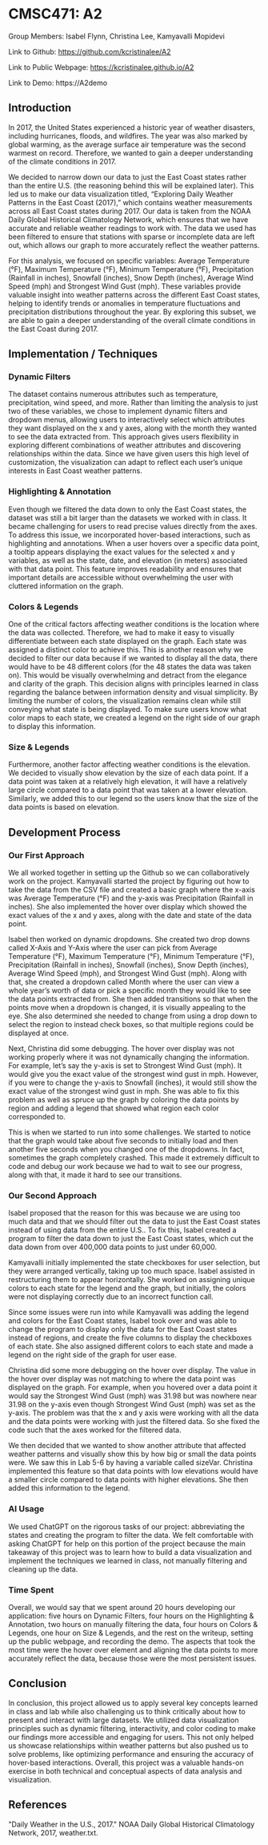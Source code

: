 


# CMSC471: A2
Group Members: Isabel Flynn, Christina Lee, Kamyavalli Mopidevi

Link to Github: https://github.com/kcristinalee/A2

Link to Public Webpage: https://kcristinalee.github.io/A2

Link to Demo: https://A2demo






## Introduction

In 2017, the United States experienced a historic year of weather disasters, including hurricanes, floods, and wildfires. The year was also marked by global warming, as the average surface air temperature was the second warmest on record. Therefore, we wanted to gain a deeper understanding of the climate conditions in 2017.

We decided to narrow down our data to just the East Coast states rather than the entire U.S. (the reasoning behind this will be explained later). This led us to make our data visualization titled, “Exploring Daily Weather Patterns in the East Coast (2017),” which contains weather measurements across all East Coast states during 2017. Our data is taken from the NOAA Daily Global Historical Climatology Network, which ensures that we have accurate and reliable weather readings to work with. The data we used has been filtered to ensure that stations with sparse or incomplete data are left out, which allows our graph to more accurately reflect the weather patterns.

For this analysis, we focused on specific variables: Average Temperature (°F), Maximum Temperature (°F), Minimum Temperature (°F), Precipitation (Rainfall in inches), Snowfall (inches), Snow Depth (inches), Average Wind Speed (mph) and Strongest Wind Gust (mph). These variables provide valuable insight into weather patterns across the different East Coast states, helping to identify trends or anomalies in temperature fluctuations and precipitation distributions throughout the year. By exploring this subset, we are able to gain a deeper understanding of the overall climate conditions in the East Coast during 2017.

## Implementation / Techniques 


### Dynamic Filters 
The dataset contains numerous attributes such as temperature, precipitation, wind speed, and more. Rather than limiting the analysis to just two of these variables, we chose to implement dynamic filters and dropdown menus, allowing users to interactively select which attributes they want displayed on the x and y axes, along with the month they wanted to see the data extracted from. This approach gives users flexibility in exploring different combinations of weather attributes and discovering relationships within the data. Since we have given users this high level of customization, the visualization can adapt to reflect each user’s unique interests in East Coast weather patterns.


### Highlighting & Annotation
Even though we filtered the data down to only the East Coast states, the dataset was still a bit larger than the datasets we worked with in class. It became challenging for users to read precise values directly from the axes. To address this issue, we incorporated hover-based interactions, such as highlighting and annotations. When a user hovers over a specific data point, a tooltip appears displaying the exact values for the selected x and y variables, as well as the state, date, and elevation (in meters) associated with that data point. This feature improves readability and ensures that important details are accessible without overwhelming the user with cluttered information on the graph.


### Colors & Legends
One of the critical factors affecting weather conditions is the location where the data was collected. Therefore, we had to make it easy to visually differentiate between each state displayed on the graph. Each state was assigned a distinct color to achieve this. This is another reason why we decided to filter our data because if we wanted to display all the data, there would have to be 48 different colors (for the 48 states the data was taken on). This would be visually overwhelming and detract from the elegance and clarity of the graph. This decision aligns with principles learned in class regarding the balance between information density and visual simplicity. By limiting the number of colors, the visualization remains clean while still conveying what state is being displayed. To make sure users know what color maps to each state, we created a legend on the right side of our graph to display this information.


### Size & Legends
Furthermore, another factor affecting weather conditions is the elevation. We decided to visually show elevation by the size of each data point. If a data point was taken at a relatively high elevation, it will have a relatively large circle compared to a data point that was taken at a lower elevation. Similarly, we added this to our legend so the users know that the size of the data points is based on elevation.
 
## Development Process

### Our First Approach
We all worked together in setting up the Github so we can collaboratively work on the project. Kamyavalli started the project by figuring out how to take the data from the CSV file and created a basic graph where the x-axis was Average Temperature (°F) and the y-axis was Precipitation (Rainfall in inches). She also implemented the hover over display which showed the exact values of the x and y axes, along with the date and state of the data point. 

Isabel then worked on dynamic dropdowns. She created two drop downs called X-Axis and Y-Axis where the user can pick from Average Temperature (°F), Maximum Temperature (°F), Minimum Temperature (°F), Precipitation (Rainfall in inches), Snowfall (inches), Snow Depth (inches), Average Wind Speed (mph), and Strongest Wind Gust (mph). Along with that, she created a dropdown called Month where the user can view a whole year’s worth of data or pick a specific month they would like to see the data points extracted from. She then added transitions so that when the points move when a dropdown is changed, it is visually appealing to the eye. She also determined she needed to change from using a drop down to select the region to instead check boxes, so that multiple regions could be displayed at once.

Next, Christina did some debugging. The hover over display was not working properly where it was not dynamically changing the information. For example, let’s say the y-axis is set to Strongest Wind Gust (mph). It would give you the exact value of the strongest wind gust in mph. However, if you were to change the y-axis to Snowfall (inches), it would still show the exact value of the strongest wind gust in mph. She was able to fix this problem as well as spruce up the graph by coloring the data points by region and adding a legend that showed what region each color corresponded to.

This is when we started to run into some challenges. We started to notice that the graph would take about five seconds to initially load and then another five seconds when you changed one of the dropdowns. In fact, sometimes the graph completely crashed. This made it extremely difficult to code and debug our work because we had to wait to see our progress, along with that, it made it hard to see our transitions.

### Our Second Approach
Isabel proposed that the reason for this was because we are using too much data and that we should filter out the data to just the East Coast states instead of using data from the entire U.S.. To fix this, Isabel created a program to filter the data down to just the East Coast states, which cut the data down from over 400,000 data points to just under 60,000. 

Kamyavalli initially implemented the state checkboxes for user selection, but they were arranged vertically, taking up too much space. Isabel assisted in restructuring them to appear horizontally. She worked on assigning unique colors to each state for the legend and the graph, but initially, the colors were not displaying correctly due to an incorrect function call.

Since some issues were run into while Kamyavalli was adding the legend and colors for the East Coast states, Isabel took over and was able to change the program to display only the data for the East Coast states instead of regions, and create the five columns to display the checkboxes of each state. She also assigned different colors to each state and made a legend on the right side of the graph for user ease.

Christina did some more debugging on the hover over display. The value in the hover over display was not matching to where the data point was displayed on the graph. For example, when you hovered over a data point it would say the Strongest Wind Gust (mph) was 31.98 but was nowhere near 31.98 on the y-axis even though Strongest Wind Gust (mph) was set as the y-axis. The problem was that the x and y axis were working with all the data and the data points were working with just the filtered data. So she fixed the code such that the axes worked for the filtered data.

We then decided that we wanted to show another attribute that affected weather patterns and visually show this by how big or small the data points were. We saw this in Lab 5-6 by having a variable called sizeVar. Christina implemented this feature so that data points with low elevations would have a smaller circle compared to data points with higher elevations. She then added this information to the legend.

### AI Usage
We used ChatGPT on the rigorous tasks of our project: abbreviating the states and creating the program to filter the data. We felt comfortable with asking ChatGPT for help on this portion of the project because the main takeaway of this project was to learn how to build a data visualization and implement the techniques we learned in class, not manually filtering and cleaning up the data.

### Time Spent
Overall, we would say that we spent around 20 hours developing our application: five hours on Dynamic Filters, four hours on the Highlighting & Annotation, two hours on manually filtering the data, four hours on Colors & Legends, one hour on Size & Legends, and the rest on the writeup, setting up the public webpage, and recording the demo. The aspects that took the most time were the hover over element and aligning the data points to more accurately reflect the data, because those were the most persistent issues.

## Conclusion

In conclusion, this project allowed us to apply several key concepts learned in class and lab while also challenging us to think critically about how to present and interact with large datasets. We utilized data visualization principles such as dynamic filtering, interactivity, and color coding to make our findings more accessible and engaging for users. This not only helped us showcase relationships within weather patterns but also pushed us to solve problems, like optimizing performance and ensuring the accuracy of hover-based interactions. Overall, this project was a valuable hands-on exercise in both technical and conceptual aspects of data analysis and visualization.

## References

"Daily Weather in the U.S., 2017." NOAA Daily Global Historical Climatology 
Network, 2017, weather.txt.
